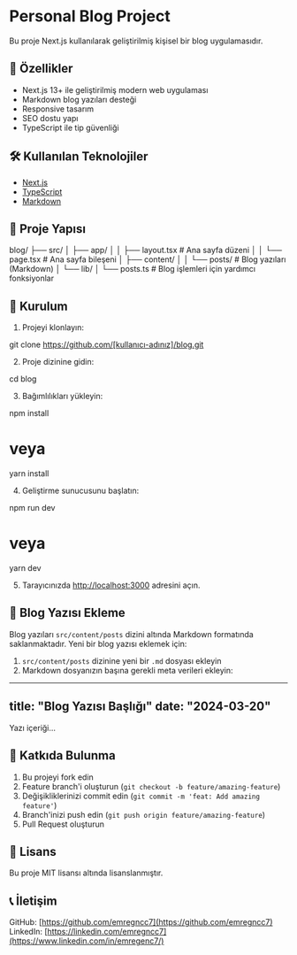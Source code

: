 # Personal Blog Project

Bu proje Next.js kullanılarak geliştirilmiş kişisel bir blog uygulamasıdır.

## 🚀 Özellikler

- Next.js 13+ ile geliştirilmiş modern web uygulaması
- Markdown blog yazıları desteği
- Responsive tasarım
- SEO dostu yapı
- TypeScript ile tip güvenliği

## 🛠️ Kullanılan Teknolojiler

- [Next.js](https://nextjs.org/)
- [TypeScript](https://www.typescriptlang.org/)
- [Markdown](https://www.markdownguide.org/)

## 📁 Proje Yapısı

blog/
├── src/
│   ├── app/
│   │   ├── layout.tsx    # Ana sayfa düzeni
│   │   └── page.tsx      # Ana sayfa bileşeni
│   ├── content/
│   │   └── posts/        # Blog yazıları (Markdown)
│   └── lib/
│       └── posts.ts      # Blog işlemleri için yardımcı fonksiyonlar

## 🚀 Kurulum

1. Projeyi klonlayın:

git clone https://github.com/[kullanıcı-adınız]/blog.git

2. Proje dizinine gidin:

cd blog

3. Bağımlılıkları yükleyin:

npm install
# veya
yarn install

4. Geliştirme sunucusunu başlatın:

npm run dev
# veya
yarn dev

5. Tarayıcınızda [http://localhost:3000](http://localhost:3000) adresini açın.

## 📝 Blog Yazısı Ekleme

Blog yazıları `src/content/posts` dizini altında Markdown formatında saklanmaktadır. Yeni bir blog yazısı eklemek için:

1. `src/content/posts` dizinine yeni bir `.md` dosyası ekleyin
2. Markdown dosyanızın başına gerekli meta verileri ekleyin:

---
title: "Blog Yazısı Başlığı"
date: "2024-03-20"
---

Yazı içeriği...

## 🤝 Katkıda Bulunma

1. Bu projeyi fork edin
2. Feature branch'i oluşturun (`git checkout -b feature/amazing-feature`)
3. Değişikliklerinizi commit edin (`git commit -m 'feat: Add amazing feature'`)
4. Branch'inizi push edin (`git push origin feature/amazing-feature`)
5. Pull Request oluşturun

## 📄 Lisans

Bu proje MIT lisansı altında lisanslanmıştır.

## 📞 İletişim

GitHub: [https://github.com/emregncc7](https://github.com/emregncc7)
LinkedIn: [https://linkedin.com/emregncc7](https://www.linkedin.com/in/emregenc7/)

